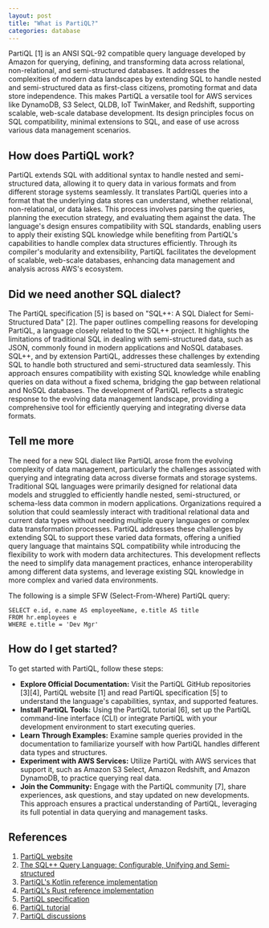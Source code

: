 ```yaml
---
layout: post
title: "What is PartiQL?"
categories: database
---
```


PartiQL [1] is an ANSI SQL-92 compatible query language developed by Amazon for querying, defining, and transforming data across relational, non-relational, and semi-structured databases. It addresses the complexities of modern data landscapes by extending SQL to handle nested and semi-structured data as first-class citizens, promoting format and data store independence. This makes PartiQL a versatile tool for AWS services like DynamoDB, S3 Select, QLDB, IoT TwinMaker, and Redshift, supporting scalable, web-scale database development. Its design principles focus on SQL compatibility, minimal extensions to SQL, and ease of use across various data management scenarios.

## How does PartiQL work?

PartiQL extends SQL with additional syntax to handle nested and semi-structured data, allowing it to query data in various formats and from different storage systems seamlessly. It translates PartiQL queries into a format that the underlying data stores can understand, whether relational, non-relational, or data lakes. This process involves parsing the queries, planning the execution strategy, and evaluating them against the data. The language's design ensures compatibility with SQL standards, enabling users to apply their existing SQL knowledge while benefiting from PartiQL's capabilities to handle complex data structures efficiently. Through its compiler's modularity and extensibility, PartiQL facilitates the development of scalable, web-scale databases, enhancing data management and analysis across AWS's ecosystem.

## Did we need another SQL dialect?

The PartiQL specification [5] is based on "SQL++: A SQL Dialect for Semi-Structured Data" [2]. The paper outlines compelling reasons for developing PartiQL, a language closely related to the SQL++ project. It highlights the limitations of traditional SQL in dealing with semi-structured data, such as JSON, commonly found in modern applications and NoSQL databases. SQL++, and by extension PartiQL, addresses these challenges by extending SQL to handle both structured and semi-structured data seamlessly. This approach ensures compatibility with existing SQL knowledge while enabling queries on data without a fixed schema, bridging the gap between relational and NoSQL databases. The development of PartiQL reflects a strategic response to the evolving data management landscape, providing a comprehensive tool for efficiently querying and integrating diverse data formats.

## Tell me more

The need for a new SQL dialect like PartiQL arose from the evolving complexity of data management, particularly the challenges associated with querying and integrating data across diverse formats and storage systems. Traditional SQL languages were primarily designed for relational data models and struggled to efficiently handle nested, semi-structured, or schema-less data common in modern applications. Organizations required a solution that could seamlessly interact with traditional relational data and current data types without needing multiple query languages or complex data transformation processes. PartiQL addresses these challenges by extending SQL to support these varied data formats, offering a unified query language that maintains SQL compatibility while introducing the flexibility to work with modern data architectures. This development reflects the need to simplify data management practices, enhance interoperability among different data systems, and leverage existing SQL knowledge in more complex and varied data environments.

The following is a simple SFW (Select-From-Where) PartiQL query:

```
SELECT e.id, e.name AS employeeName, e.title AS title
FROM hr.employees e
WHERE e.title = 'Dev Mgr'
```

## How do I get started?

To get started with PartiQL, follow these steps:

- **Explore Official Documentation:** Visit the PartiQL GitHub repositories [3][4], PartiQL website [1] and read PartiQL specification [5] to understand the language's capabilities, syntax, and supported features.
- **Install PartiQL Tools:** Using the PartiQL tutorial [6], set up the PartiQL command-line interface (CLI) or integrate PartiQL with your development environment to start executing queries.
- **Learn Through Examples:** Examine sample queries provided in the documentation to familiarize yourself with how PartiQL handles different data types and structures.
- **Experiment with AWS Services:** Utilize PartiQL with AWS services that support it, such as Amazon S3 Select, Amazon Redshift, and Amazon DynamoDB, to practice querying real data.
- **Join the Community:** Engage with the PartiQL community [7], share experiences, ask questions, and stay updated on new developments.
  This approach ensures a practical understanding of PartiQL, leveraging its full potential in data querying and management tasks.

## References

1. [PartiQL website](https://partiql.org)
2. [The SQL++ Query Language: Configurable, Unifying and Semi-structured](https://arxiv.org/pdf/1405.3631.pdf)
3. [PartiQL's Kotlin reference implementation](https://github.com/partiql/partiql-lang-kotlin)
4. [PartiQL's Rust reference implementation](https://github.com/partiql/partiql-lang-rust)
5. [PartiQL specification](https://partiql.org/assets/PartiQL-Specification.pdf)
6. [PartiQL tutorial](https://partiql.org/tutorial.html)
7. [PartiQL discussions](https://github.com/orgs/partiql/discussions)
